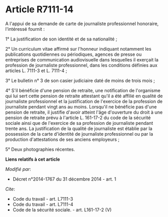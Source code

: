 # Article R7111-14

A l'appui de sa demande de carte de journaliste professionnel honoraire, l'intéressé fournit : 

1° La justification de son identité et de sa nationalité ; 

2° Un curriculum vitae affirmé sur l'honneur indiquant notamment les publications quotidiennes ou périodiques, agences de
presse ou entreprises de communication audiovisuelle dans lesquelles il exerçait la profession de journaliste professionnel,
dans les conditions définies aux articles L. 7111-3 et L. 7111-4 ; 

3° Le bulletin n° 3 de son casier judiciaire daté de moins de trois mois ; 

4° S'il bénéficie d'une pension de retraite, une notification de l'organisme qui lui sert cette pension de retraite attestant
qu'il a été affilié en qualité de journaliste professionnel et la justification de l'exercice de la profession de journaliste
pendant vingt ans au moins. Lorsqu'il ne bénéficie pas d'une pension de retraite, il justifie d'avoir atteint l'âge
d'ouverture du droit à une pension de retraite prévu à l'article L. 161-17-2 du code de la sécurité sociale ainsi que de
l'exercice de sa profession de journaliste pendant trente ans. La justification de la qualité de journaliste est établie par
la possession de la carte d'identité de journaliste professionnel ou par la production d'attestations de ses anciens
employeurs ; 

5° Deux photographies récentes.

**Liens relatifs à cet article**

_Modifié par_:

  - Décret n°2014-1767 du 31 décembre 2014 - art. 1

_Cite_:

  - Code du travail - art. L7111-3
  - Code du travail - art. L7111-4
  - Code de la sécurité sociale. - art. L161-17-2 (V)

